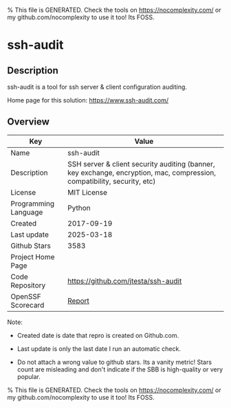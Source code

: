 
% This file is GENERATED. Check the tools on https://nocomplexity.com/ or my github.com/nocomplexity to use it too! Its FOSS. 

# ssh-audit

## Description 

ssh-audit is a tool for ssh server & client configuration auditing.

Home page for this solution: https://www.ssh-audit.com/ 

## Overview 

| Key | Value |
| --- | --- |
| Name | ssh-audit |
| Description | SSH server & client security auditing (banner, key exchange, encryption, mac, compression, compatibility, security, etc) |
| License | MIT License |
| Programming Language | Python |
| Created | 2017-09-19 |
| Last update | 2025-03-18 |
| Github Stars | 3583 |
| Project Home Page |  |
| Code Repository | https://github.com/jtesta/ssh-audit |
| OpenSSF Scorecard | [Report](https://securityscorecards.dev/viewer/?uri=github.com/jtesta/ssh-audit) |

Note:
 - Created date is date that repro is created on Github.com. 

- Last update is only the last date I run an automatic check. 

- Do not attach a wrong value to github stars. Its a vanity metric! Stars count are misleading and 
don't indicate if the SBB is high-quality or very popular.

% This file is GENERATED. Check the tools on https://nocomplexity.com/ or my github.com/nocomplexity to use it too! Its FOSS. 

